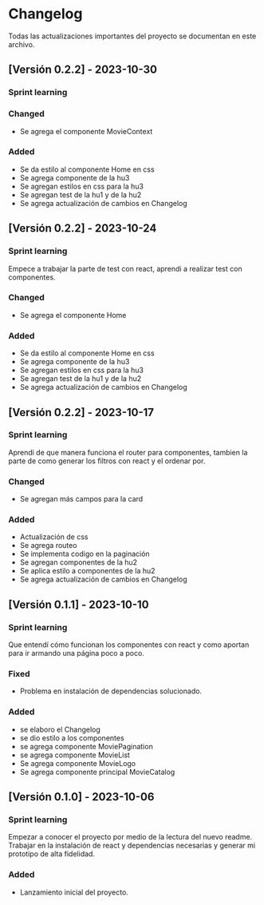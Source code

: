 # Changelog

Todas las actualizaciones importantes del proyecto se documentan en este archivo.

## [Versión 0.2.2] - 2023-10-30

### Sprint learning


### Changed
- Se agrega el componente MovieContext

### Added
- Se da estilo al componente Home en css
- Se agrega componente de la hu3
- Se agregan estilos en css para la hu3
- Se agregan test de la hu1 y de la hu2
- Se agrega actualización de cambios en Changelog

## [Versión 0.2.2] - 2023-10-24

### Sprint learning
Empece a trabajar la parte de test con react, aprendi a realizar test con componentes.

### Changed
- Se agrega el componente Home

### Added
- Se da estilo al componente Home en css
- Se agrega componente de la hu3
- Se agregan estilos en css para la hu3
- Se agregan test de la hu1 y de la hu2
- Se agrega actualización de cambios en Changelog

## [Versión 0.2.2] - 2023-10-17

### Sprint learning
Aprendi de que manera funciona el router para componentes, tambien la parte de como generar los filtros con react y el ordenar por.

### Changed
- Se agregan más campos para la card

### Added
- Actualización de css
- Se agrega routeo
- Se implementa codigo en la paginación
- Se agregan componentes de la hu2
- Se aplica estilo a componentes de la hu2
- Se agrega actualización de cambios en Changelog

## [Versión 0.1.1] - 2023-10-10

### Sprint learning
Que entendí cómo funcionan los componentes con react y como aportan para ir armando una página poco a poco.

### Fixed
- Problema en instalación de dependencias solucionado.

### Added
- se elaboro el Changelog
- se dio estilo a los componentes
- se agrega componente MoviePagination
- se agrega componente MovieList
- Se agrega componente MovieLogo
- Se agrega componente principal MovieCatalog

## [Versión 0.1.0] - 2023-10-06

### Sprint learning
Empezar a conocer el proyecto por medio de la lectura del nuevo readme. Trabajar en la instalación de react y dependencias necesarias y generar mi prototipo de alta fidelidad.

### Added
- Lanzamiento inicial del proyecto.

